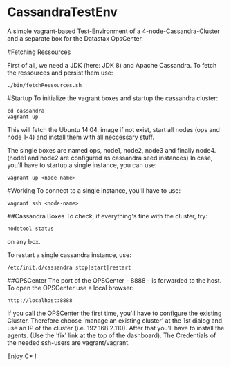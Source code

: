 CassandraTestEnv
================

A simple vagrant-based Test-Environment of a 4-node-Cassandra-Cluster and a separate box for the Datastax OpsCenter.

#Fetching Ressources

First of all, we need a JDK (here: JDK 8) and Apache Cassandra. To fetch the ressources and persist them use:
```
./bin/fetchRessources.sh
```

#Startup
To initialize the vagrant boxes and startup the cassandra cluster:
```
cd cassandra
vagrant up
```
This will fetch the Ubuntu 14.04. image if not exist, start all nodes (ops and node 1-4) and install them with all neccessary stuff.

The single boxes are named ops, node1, node2, node3 and finally node4.
(node1 and node2 are configured as cassandra seed instances)
In case, you'll have to startup a single instance, you can use:
```
vagrant up <node-name>
```
#Working
To connect to a single instance, you'll have to use:
```
vagrant ssh <node-name>
```

##Cassandra Boxes
To check, if everything's fine with the cluster, try:
```
nodetool status
```
on any box.

To restart a single cassandra instance, use:
```
/etc/init.d/cassandra stop|start|restart
```

##OPSCenter
The port of the OPSCenter - 8888 - is forwarded to the host.
To open the OPSCenter use a local browser:
```
http://localhost:8888
```
If you call the OPSCenter the first time, you'll have to configure the existing Cluster.
Therefore choose 'manage an existing cluster' at the 1st dialog and use an IP of the cluster (i.e. 192.168.2.110).
After that you'll have to install the agents. (Use the 'fix' link at the top of the dashboard).
The Credentials of the needed ssh-users are vagrant/vagrant.

Enjoy C* !
